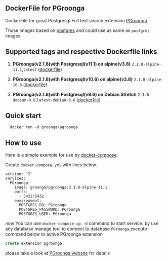 ## DockerFile for PGroonga

DockerFile for great Postgresql Full text search extension [PGroonga](https://github.com/pgroonga/pgroonga)

Those images based on [postgres](https://hub.docker.com/_/postgres) and could use as same as `postgres` images

## Supported tags and respective Dockerfile links

1. **PGroonga(v2.1.8)with Postgresql(v11.1) on alpine(v3.8)** `2.1.8-alpine-11.1`,`latest` ([dockerfile](https://github.com/pgroonga/docker/blob/master/2.1.8/alpine/11.1/Dockerfile))

1. **PGroonga(v2.1.8)with Postgresql(v10.6) on alpine(v3.8)** `2.1.8-alpine-10.6` ([dockerfile](https://github.com/pgroonga/docker/tree/master/2.1.8/alpine/10.6/Dockerfile))

1. **PGroonga(v2.1.8)with Postgresql(v9.6) on Debian Stretch** `2.1.8-debian-9.6`,`latest-debian-9.6` ([dockerfile](https://github.com/pgroonga/docker/tree/master/2.1.8/debian/9.6/Dockerfile))

## Quick start

```shell
  docker run -d groonga/pgroonga
```

## How to use 

Here is a simple example for use by [docker-compose](https://github.com/docker/compose).

Create `docker-compose.yml` with lines below.
```docker-compose
version: '2'
services:
  PGroonga:
    image: groonga/pgroonga:2.1.8-alpine-11.1
    ports:
      - 5432:5432
    environment:
      POSTGRES_DB: PGroonga
      POSTGRES_PASSWORD: PGroonga
      POSTGRES_USER: PGroonga
```
now You can use `docker-compose up -d` command to start service.
by use any database manage tool to connect to database `PGroonga`,exceute command below to active PGroonga extension
```SQL
create extension pgroonga;
```

please take a look at [PGroonga website](https://pgroonga.github.io/) for details
